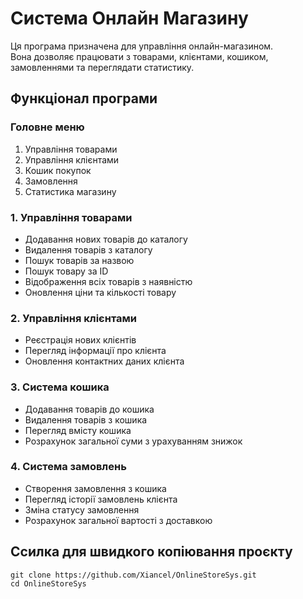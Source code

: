 # Система Онлайн Магазину

Ця програма призначена для управління онлайн-магазином.  
Вона дозволяє працювати з товарами, клієнтами, кошиком, замовленнями та переглядати статистику.

## Функціонал програми

### Головне меню

1. Управління товарами  
2. Управління клієнтами  
3. Кошик покупок  
4. Замовлення  
5. Статистика магазину

### 1. Управління товарами

- Додавання нових товарів до каталогу  
- Видалення товарів з каталогу  
- Пошук товарів за назвою  
- Пошук товару за ID  
- Відображення всіх товарів з наявністю  
- Оновлення ціни та кількості товару

### 2. Управління клієнтами

- Реєстрація нових клієнтів  
- Перегляд інформації про клієнта  
- Оновлення контактних даних клієнта

### 3. Система кошика

- Додавання товарів до кошика  
- Видалення товарів з кошика  
- Перегляд вмісту кошика  
- Розрахунок загальної суми з урахуванням знижок

### 4. Система замовлень

- Створення замовлення з кошика  
- Перегляд історії замовлень клієнта  
- Зміна статусу замовлення  
- Розрахунок загальної вартості з доставкою

## Ссилка для швидкого копіювання проєкту
```git
git clone https://github.com/Xiancel/OnlineStoreSys.git
cd OnlineStoreSys
```
